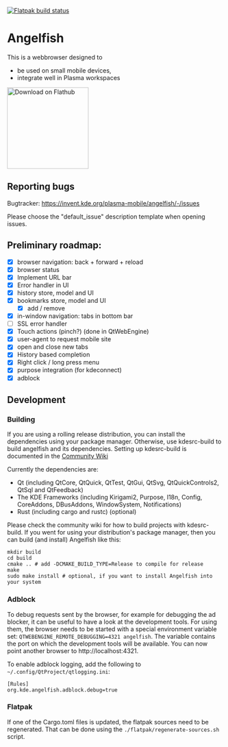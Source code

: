 [![Flatpak build status](https://binary-factory.kde.org/buildStatus/icon?subject=Flatpak&job=Angelfish_x86_64_flatpak)](https://binary-factory.kde.org/job/Angelfish_x86_64_flatpak)

# Angelfish

This is a webbrowser designed to

- be used on small mobile devices,
- integrate well in Plasma workspaces

<a href='https://flathub.org/apps/details/org.kde.angelfish'><img width='190px' alt='Download on Flathub' src='https://flathub.org/assets/badges/flathub-badge-i-en.png'/></a>

## Reporting bugs

Bugtracker: https://invent.kde.org/plasma-mobile/angelfish/-/issues

Please choose the "default_issue" description template when opening issues.

## Preliminary roadmap:
- [x] browser navigation: back + forward + reload
- [x] browser status
- [x] Implement URL bar
- [x] Error handler in UI
- [x] history store, model and UI
- [x] bookmarks store, model and UI
  - [x] add / remove
- [x] in-window navigation: tabs in bottom bar
- [ ] SSL error handler
- [x] Touch actions (pinch?) (done in QtWebEngine)
- [x] user-agent to request mobile site
- [x] open and close new tabs
- [x] History based completion
- [x] Right click / long press menu
- [x] purpose integration (for kdeconnect)
- [x] adblock

## Development

### Building

If you are using a rolling release distribution, you can install the dependencies using your package manager.
Otherwise, use kdesrc-build to build angelfish and its dependencies. Setting up kdesrc-build is documented in the [Community Wiki](https://community.kde.org/Get_Involved/development#Set_up_kdesrc-build)

Currently the dependencies are:
 * Qt (including QtCore, QtQuick, QtTest, QtGui, QtSvg, QtQuickControls2, QtSql and QtFeedback)
 * The KDE Frameworks (including Kirigami2, Purpose, I18n, Config, CoreAddons, DBusAddons, WindowSystem, Notifications)
 * Rust (including cargo and rustc) (optional)

Please check the community wiki for how to build projects with kdesrc-build.
If you went for using your distribution's package manager, then you can build (and install) Angelfish like this:
```
mkdir build
cd build
cmake .. # add -DCMAKE_BUILD_TYPE=Release to compile for release
make
sudo make install # optional, if you want to install Angelfish into your system
```

### Adblock
To debug requests sent by the browser, for example for debugging the ad blocker, it can be useful to have a look at the development tools.
For using them, the browser needs to be started with a special environment variable set: `QTWEBENGINE_REMOTE_DEBUGGING=4321 angelfish`.
The variable contains the port on which the development tools will be available. You can now point another browser to http://localhost:4321.

To enable adblock logging, add the following to `~/.config/QtProject/qtlogging.ini`:
```
[Rules]
org.kde.angelfish.adblock.debug=true
```

### Flatpak
If one of the Cargo.toml files is updated, the flatpak sources need to be regenerated. That can be done using the `./flatpak/regenerate-sources.sh` script.
